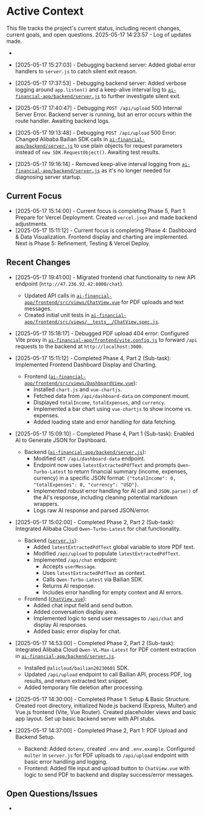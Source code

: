 # Active Context

This file tracks the project's current status, including recent changes, current goals, and open questions.
2025-05-17 14:23:57 - Log of updates made.

*

*   [2025-05-17 15:27:03] - Debugging backend server: Added global error handlers to `server.js` to catch silent exit reason.
*   [2025-05-17 17:37:53] - Debugging backend server: Added verbose logging around `app.listen()` and a keep-alive interval log to [`ai-financial-app/backend/server.js`](ai-financial-app/backend/server.js:1) to further investigate silent exit.
*   [2025-05-17 17:40:47] - Debugging `POST /api/upload` 500 Internal Server Error. Backend server is running, but an error occurs within the route handler. Awaiting backend logs.
*   [2025-05-17 19:13:48] - Debugging `POST /api/upload` 500 Error: Changed Alibaba Bailian SDK calls in [`ai-financial-app/backend/server.js`](ai-financial-app/backend/server.js:1) to use plain objects for request parameters instead of `new SDK.RequestObject()`. Awaiting test results.
*   [2025-05-17 19:16:14] - Removed keep-alive interval logging from [`ai-financial-app/backend/server.js`](ai-financial-app/backend/server.js:1) as it's no longer needed for diagnosing server startup.
## Current Focus

*   [2025-05-17 15:14:00] - Current focus is completing Phase 5, Part 1: Prepare for Vercel Deployment. Created `vercel.json` and made backend adjustments.
*   [2025-05-17 15:11:12] - Current focus is completing Phase 4: Dashboard & Data Visualization. Frontend display and charting are implemented. Next is Phase 5: Refinement, Testing & Vercel Deploy.

## Recent Changes
*   [2025-05-17 19:41:00] - Migrated frontend chat functionality to new API endpoint (`http://47.236.92.42:8000/chat`).
    *   Updated API calls in [`ai-financial-app/frontend/src/views/ChatView.vue`](ai-financial-app/frontend/src/views/ChatView.vue:0) for PDF uploads and text messages.
    *   Created initial unit tests in [`ai-financial-app/frontend/src/views/__tests__/ChatView.spec.js`](ai-financial-app/frontend/src/views/__tests__/ChatView.spec.js:0).
*   [2025-05-17 15:18:17] - Debugged PDF upload 404 error: Configured Vite proxy in [`ai-financial-app/frontend/vite.config.js`](ai-financial-app/frontend/vite.config.js:1) to forward `/api` requests to the backend at `http://localhost:3000`.

*   [2025-05-17 15:11:12] - Completed Phase 4, Part 2 (Sub-task): Implemented Frontend Dashboard Display and Charting.
    *   Frontend ([`ai-financial-app/frontend/src/views/DashboardView.vue`](ai-financial-app/frontend/src/views/DashboardView.vue:0)):
        *   Installed `chart.js` and `vue-chartjs`.
        *   Fetched data from `/api/dashboard-data` on component mount.
        *   Displayed `totalIncome`, `totalExpenses`, and `currency`.
        *   Implemented a bar chart using `vue-chartjs` to show income vs. expenses.
        *   Added loading state and error handling for data fetching.
*   [2025-05-17 15:09:10] - Completed Phase 4, Part 1 (Sub-task): Enabled AI to Generate JSON for Dashboard.
    *   Backend ([`ai-financial-app/backend/server.js`](ai-financial-app/backend/server.js:316)):
        *   Modified `GET /api/dashboard-data` endpoint.
        *   Endpoint now uses `latestExtractedPdfText` and prompts `Qwen-Turbo-Latest` to return financial summary (income, expenses, currency) in a specific JSON format: `{"totalIncome": 0, "totalExpenses": 0, "currency": "USD"}`.
        *   Implemented robust error handling for AI call and `JSON.parse()` of the AI's response, including cleaning potential markdown wrappers.
        *   Logs raw AI response and parsed JSON/error.
*   [2025-05-17 15:02:00] - Completed Phase 2, Part 2 (Sub-task): Integrated Alibaba Cloud `Qwen-Turbo-Latest` for chat functionality.
    *   Backend ([`server.js`](ai-financial-app/backend/server.js:1)):
        *   Added `latestExtractedPdfText` global variable to store PDF text.
        *   Modified `/api/upload` to populate `latestExtractedPdfText`.
        *   Implemented `/api/chat` endpoint:
            *   Accepts `userMessage`.
            *   Uses `latestExtractedPdfText` as context.
            *   Calls `Qwen-Turbo-Latest` via Bailian SDK.
            *   Returns AI response.
            *   Includes error handling for empty context and AI errors.
    *   Frontend ([`ChatView.vue`](ai-financial-app/frontend/src/views/ChatView.vue:0)):
        *   Added chat input field and send button.
        *   Added conversation display area.
        *   Implemented logic to send user messages to `/api/chat` and display AI responses.
        *   Added basic error display for chat.
*   [2025-05-17 14:53:00] - Completed Phase 2, Part 2 (Sub-task): Integrated Alibaba Cloud `Qwen-VL-Max-Latest` for PDF content extraction in [`ai-financial-app/backend/server.js`](ai-financial-app/backend/server.js:1).
    *   Installed `@alicloud/bailian20230601` SDK.
    *   Updated `/api/upload` endpoint to call Bailian API, process PDF, log results, and return extracted text snippet.
    *   Added temporary file deletion after processing.
*   [2025-05-17 14:30:00] - Completed Phase 1: Setup & Basic Structure. Created root directory, initialized Node.js backend (Express, Multer) and Vue.js frontend (Vite, Vue Router). Created placeholder views and basic app layout. Set up basic backend server with API stubs.
*   [2025-05-17 14:37:00] - Completed Phase 2, Part 1: PDF Upload and Backend Setup.
    *   Backend: Added `dotenv`, created `.env` and `.env.example`. Configured `multer` in `server.js` for PDF uploads to `/api/upload` endpoint with basic error handling and logging.
    *   Frontend: Added file input and upload button to `ChatView.vue` with logic to send PDF to backend and display success/error messages.

## Open Questions/Issues

*